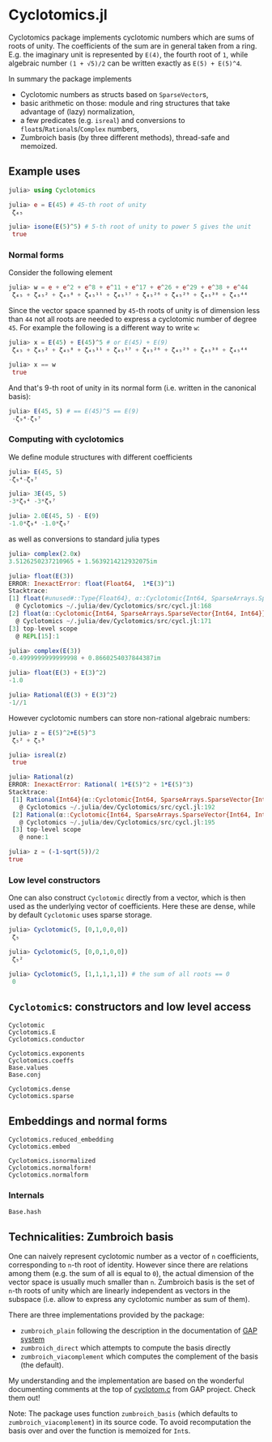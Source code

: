 # Cyclotomics.jl

Cyclotomics package implements cyclotomic numbers which are sums of roots of unity.
The coefficients of the sum are in general taken from a ring.
E.g. the imaginary unit is represented by `E(4)`, the fourth root of `1`,
while algebraic number `(1 + √5)/2` can be written exactly as `E(5) + E(5)^4`.

In summary the package implements

* Cyclotomic numbers as structs based on `SparseVector`s,
* basic arithmetic on those: module and ring structures that take advantage of (lazy) normalization,
* a few predicates (e.g. `isreal`) and conversions to `float`s/`Rational`s/`Complex` numbers,
* Zumbroich basis (by three different methods), thread-safe and memoized.

## Example uses
```julia
julia> using Cyclotomics

julia> e = E(45) # 45-th root of unity
 ζ₄₅

julia> isone(E(5)^5) # 5-th root of unity to power 5 gives the unit
 true
```

### Normal forms
Consider the following element
```julia
julia> w = e + e^2 + e^8 + e^11 + e^17 + e^26 + e^29 + e^38 + e^44
 ζ₄₅ + ζ₄₅² + ζ₄₅⁸ + ζ₄₅¹¹ + ζ₄₅¹⁷ + ζ₄₅²⁶ + ζ₄₅²⁹ + ζ₄₅³⁸ + ζ₄₅⁴⁴
```

Since the vector space spanned by `45`-th roots of unity is of dimension less
than `44` not all roots are needed to express a cyclotomic number of degree `45`.
For example the following is a different way to write `w`:
```julia
julia> x = E(45) + E(45)^5 # or E(45) + E(9)
 ζ₄₅ + ζ₄₅² + ζ₄₅⁸ + ζ₄₅¹¹ + ζ₄₅¹⁷ + ζ₄₅²⁶ + ζ₄₅²⁹ + ζ₄₅³⁸ + ζ₄₅⁴⁴

julia> x == w
 true
```

And that's 9-th root of unity in its normal form (i.e. written in the canonical basis):
```julia
julia> E(45, 5) # == E(45)^5 == E(9)
 -ζ₉⁴-ζ₉⁷

```
### Computing with cyclotomics
We define module structures with different coefficients

```julia
julia> E(45, 5)
-ζ₉⁴-ζ₉⁷

julia> 3E(45, 5)
-3*ζ₉⁴ -3*ζ₉⁷

julia> 2.0E(45, 5) - E(9)
-1.0*ζ₉⁴ -1.0*ζ₉⁷

```
as well as conversions to standard julia types

```julia
julia> complex(2.0x)
3.5126250237210965 + 1.5639214212932075im

julia> float(E(3))
ERROR: InexactError: float(Float64,  1*E(3)^1)
Stacktrace:
[1] float(#unused#::Type{Float64}, α::Cyclotomic{Int64, SparseArrays.SparseVector{Int64, Int64}})
  @ Cyclotomics ~/.julia/dev/Cyclotomics/src/cycl.jl:168
[2] float(α::Cyclotomic{Int64, SparseArrays.SparseVector{Int64, Int64}})
  @ Cyclotomics ~/.julia/dev/Cyclotomics/src/cycl.jl:171
[3] top-level scope
  @ REPL[15]:1

julia> complex(E(3))
-0.4999999999999998 + 0.8660254037844387im

julia> float(E(3) + E(3)^2)
-1.0

julia> Rational(E(3) + E(3)^2)
-1//1

```

However cyclotomic numbers can store non-rational algebraic numbers:

```julia
julia> z = E(5)^2+E(5)^3
 ζ₅² + ζ₅³

julia> isreal(z)
 true

julia> Rational(z)
ERROR: InexactError: Rational( 1*E(5)^2 + 1*E(5)^3)
Stacktrace:
 [1] Rational{Int64}(α::Cyclotomic{Int64, SparseArrays.SparseVector{Int64, Int64}})
   @ Cyclotomics ~/.julia/dev/Cyclotomics/src/cycl.jl:192
 [2] Rational(α::Cyclotomic{Int64, SparseArrays.SparseVector{Int64, Int64}})
   @ Cyclotomics ~/.julia/dev/Cyclotomics/src/cycl.jl:195
 [3] top-level scope
   @ none:1

julia> z ≈ (-1-sqrt(5))/2
true


```
### Low level constructors
One can also construct `Cyclotomic` directly from a vector, which is then used
as the underlying vector of coefficients. Here these are dense, while by default
`Cyclotomic` uses sparse storage.

```julia
julia> Cyclotomic(5, [0,1,0,0,0])
 ζ₅

julia> Cyclotomic(5, [0,0,1,0,0])
 ζ₅²

julia> Cyclotomic(5, [1,1,1,1,1]) # the sum of all roots == 0
 0

```


## `Cyclotomic`s: constructors and low level access

```@docs
Cyclotomic
Cyclotomics.E
Cyclotomics.conductor

Cyclotomics.exponents
Cyclotomics.coeffs
Base.values
Base.conj

Cyclotomics.dense
Cyclotomics.sparse
```

## Embeddings and normal forms

```@docs
Cyclotomics.reduced_embedding
Cyclotomics.embed

Cyclotomics.isnormalized
Cyclotomics.normalform!
Cyclotomics.normalform
```

### Internals

```@docs
Base.hash
```

## Technicalities: Zumbroich basis

One can naively represent cyclotomic number as a vector of `n` coefficients, corresponding to `n`-th root of identity. However since there are relations among them (e.g. the sum of all is equal to `0`), the actual dimension of the vector space is usually much smaller than `n`. Zumbroich basis is the set of `n`-th roots of unity which are linearly independent as vectors in the subspace (i.e. allow to express any cyclotomic number as sum of them).

There are three implementations provided by the package:
* `zumbroich_plain` following the description in the documentation of [GAP system](https://www.gap-system.org/Manuals/doc/ref/chap60_mj.html#X7F52BEA0862E06F2)
* `zumbroich_direct` which attempts to compute the basis directly
* `zumbroich_viacomplement` which computes the complement of the basis (the default).

My understanding and the implementation are based on the wonderful documenting comments at the top of [cyclotom.c](https://github.com/gap-system/gap/blob/master/src/cyclotom.c) from GAP project. Check them out!

Note: The package uses function `zumbroich_basis` (which defaults to `zumbroich_viacomplement`) in its source code. To avoid recomputation the basis over and over the function is memoized for `Int`s.
